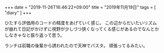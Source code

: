 +++
date = "2019-11-26T16:46:22+09:00"
title = "2019年11月19日"
tags = [ "diary" ]
+++

ひたすら評価用のコードの精度をあげていく感じ。
この辺からだいたいリズムが崩れて日記がかけずに視野が少しづつ狭くなってくる感じがあるのでなんとかしなきゃなと振り返って思う。

ランチは前職の後輩から誘われたので天神でパスタ。
頑張ってるみたい。
